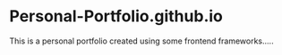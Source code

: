 # Personal-Portfolio.github.io
This is a personal portfolio created using some frontend frameworks.....
